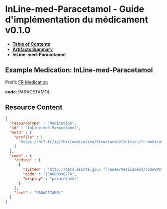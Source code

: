 # InLine-med-Paracetamol - Guide d'implémentation du médicament v0.1.0

* [**Table of Contents**](toc.md)
* [**Artifacts Summary**](artifacts.md)
* **InLine-med-Paracetamol**

## Example Medication: InLine-med-Paracetamol

Profil: [FR Medication](StructureDefinition-fr-medication.md)

**code**: PARACETAMOL



## Resource Content

```json
{
  "resourceType" : "Medication",
  "id" : "InLine-med-Paracetamol",
  "meta" : {
    "profile" : [
      "https://hl7.fr/ig/fhir/medication/StructureDefinition/fr-medication"
    ]
  },
  "code" : {
    "coding" : [
      {
        "system" : "http://data.esante.gouv.fr/ansm/medicament/codeSMS",
        "code" : "100000090270",
        "display" : "paracétamol"
      }
    ],
    "text" : "PARACETAMOL"
  }
}

```
